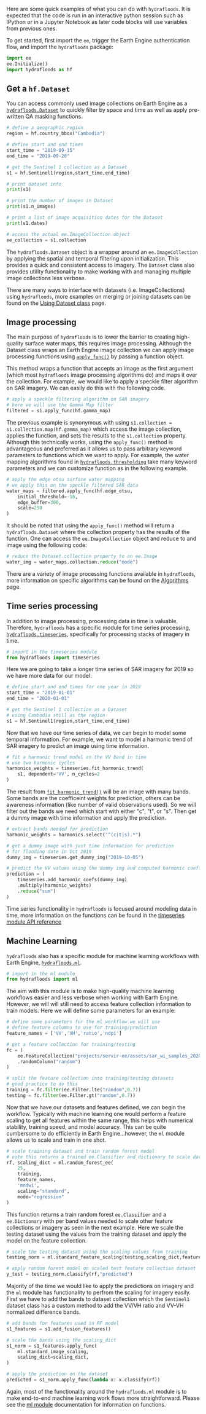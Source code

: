 Here are some quick examples of what you can do with `hydrafloods`. It is expected that the code is run in an interactive python session such as IPython or in a Jupyter Notebook as later code blocks will use variables from previous ones.

To get started, first import the `ee`, trigger the Earth Engine authentication flow, and import the `hydrafloods` package:

```python
import ee
ee.Initialize()
import hydrafloods as hf
```

## Get a `hf.Dataset`

You can access commonly used image collections on Earth Engine as a [`hydrafloods.Dataset`](/datasets/) to quickly filter by space and time as well as apply pre-written QA masking functions.

```python
# define a geographic region
region = hf.country_bbox("Cambodia")

# define start and end times
start_time = "2019-09-15"
end_time = "2019-09-20"

# get the Sentinel 1 collection as a Dataset
s1 = hf.Sentinel1(region,start_time,end_time)

# print dataset info
print(s1)

# print the number of images in Dataset
print(s1.n_images)

# print a list of image acquisition dates for the Dataset
print(s1.dates)

# access the actual ee.ImageCollection object
ee_collection = s1.collection
```

The `hydrafloods.Dataset` object is a wrapper around an `ee.ImageCollection` by applying the spatial and temporal filtering upon initialization.
This provides a quick and consistent access to imagery. The `Dataset` class also provides utility functionality to make working with and managing multiple image collections less verbose.

There are many ways to interface with datasets (i.e. ImageCollections) using `hydrafloods`, more examples on merging or joining datasets can be found on the [Using Dataset class](/using-datasets/) page.


## Image processing

The main purpose of `hydrafloods` is to lower the barrier to creating high-quality surface water maps, this requires image processing. Although the Dataset class wraps an Earth Engine image collection we can apply image processing functions using [`apply_func()`](/datasets/#hydrafloods.datasets.Dataset.apply_func) by passing a function object. 

This method wraps a function that accepts an image as the first argument (which most `hydrafloods` image processing algorithms do) and maps it over the collection. For example, we would like to apply a speckle filter algorithm on SAR imagery. We can easily do this with the following code.

```python
# apply a speckle filtering algorithm on SAR imagery
# here we will use the Gamma Map filter
filtered = s1.apply_func(hf.gamma_map)
```

The previous example is synonymous with using `s1.collection = s1.collection.map(hf.gamma_map)` which access the image collection, applies the function, and sets the results to the `s1.collection` property. Although this technically works, using the `apply_func()` method is advantageous and preferred as it allows us to pass arbitrary keyword parameters to functions which we want to apply. For example, the water mapping algorithms found in [`hydrafloods.thresholding`](/thresholding/) take many keyword parameters and we can customize function as in the following example.

```python
# apply the edge otsu surface water mapping 
# we apply this on the speckle filtered SAR data
water_maps = filtered.apply_func(hf.edge_otsu, 
    initial_threshold=-16,
    edge_buffer=300,
    scale=250
)
```

It should be noted that using the `apply_func()` method will return a `hydrafloods.Dataset` where the collection property has the results of the function. One can access the `ee.ImageCollection` object and reduce to and image using the following code:

```python
# reduce the Dataset.collection property to an ee.Image
water_img = water_maps.collection.reduce("mode")
```

There are a variety of image processing functions available in `hydrafloods`, more information on specific algorithms can be found on the [Algorithms](/algorithms/) page.


## Time series processing

In addition to image processing, processing data in time is valuable. Therefore, `hydrafloods` has a specific module for time series processing, [`hydrafloods.timeseries`](/timeseries/), specifically for processing stacks of imagery in time.

```python
# import in the timeseries module
from hydrafloods import timeseries
```

Here we are going to take a longer time series of SAR imagery for 2019 so we have more data for our model:

```python
# define start and end times for one year in 2019
start_time = "2019-01-01"
end_time = "2020-01-01"

# get the Sentinel 1 collection as a Dataset
# using Cambodia still as the region
s1 = hf.Sentinel1(region,start_time,end_time)
```

Now that we have our time series of data, we can begin to model some temporal information. For example, we want to model a harmonic trend of SAR imagery to predict an image using time information.

```python
# fit a harmonic trend model on the VV band in time
# use two harmonic cycles
harmonics_weights = timeseries.fit_harmonic_trend(
    s1, dependent='VV', n_cycles=2
)
```

The result from [`fit_harmonic_trend()`](/timeseries/#hydrafloods.timeseries.fit_harmonic_trend) will be an image with many bands. Some bands are the coefficeint weights for prediction, others can be awareness information (like number of valid observations used). So we will filter out the bands we need which start with either "c", "t", or "s". Then get a dummy image with time information and apply the prediction.

```python
# extract bands needed for prediction
harmonic_weights = harmonics.select("^(c|t|s).*")

# get a dummy image with just time information for prediction
# for flooding date in Oct 2019
dummy_img = timeseries.get_dummy_img("2019-10-05")

# predict the VV values using the dummy img and computed harmonic coeffients
prediction = (
    timeseries.add_harmonic_coefs(dummy_img)
    .multiply(harmonic_weights)
    .reduce("sum")
)
```

Time series functionality in `hydrafloods` is focused around modeling data in time, more information on the functions can be found in the [timeseries module API reference](/timeseries/)


## Machine Learning

`hydrafloods` also has a specific module for machine learning workflows with Earth Engine, [`hydrafloods.ml`](/ml/). 

```python
# import in the ml module
from hydrafloods import ml
```

The aim with this module is to make high-quality machine learning workflows easier and less verbose when working with Earth Engine. However, we will will still need to access feature collection information to train models. Here we will define some parameters for an example:

```python
# define some parameters for the ml workflow we will use
# define feature columns to use for training/prediction
feature_names = ['VV','VH','ratio','ndpi'] 

# get a feature collection for training/testing
fc = (
    ee.FeatureCollection("projects/servir-ee/assets/sar_wi_samples_20200825104400")
    .randomColumn("random") 
)

# split the feature collection into training/testing datasets
# good practice to do this
training = fc.filter(ee.Filter.lte("random",0.7)) 
testing = fc.filter(ee.Filter.gt("random",0.7))
```

Now that we have our datasets and features defined, we can begin the workflow. Typically with machine learning one would perform a feature scaling to get all features within the same range, this helps with numerical stability, training speed, and model accuracy. This can be quite cumbersome to do efficiently in Earth Engine...however, the `ml` module allows us to scale and train in one shot.

```python
# scale training dataset and train random forest model
# note this returns a trained ee.Classifier and dictionary to scale data later
rf, scaling_dict = ml.random_forest_ee(
    25,
    training,
    feature_names,
    'mndwi',
    scaling="standard",
    mode="regression"
)
```

This function returns a train random forest `ee.Classifier` and a `ee.Dictionary` with per band values needed to scale other feature collections or imagery as seen in the next example. Here we scale the testing dataset using the values from the training dataset and apply the model on the feature collection.

```python
# scale the testing dataset using the scaling values from training
testing_norm = ml.standard_feature_scaling(testing,scaling_dict,feature_names)

# apply random forest model on scaled test feature collection dataset
y_test = testing_norm.classify(rf,"predicted")
```

Majority of the time we would like to apply the predictions on imagery and the `ml` module has functionality to perfrom the scaling for imagery easily. First we have to add the bands to dataset collection which the `Sentinel1` dataset class has a custom method to add the VV/VH ratio and VV-VH normalized difference bands.

```python
# add bands for features used in RF model
s1_features = s1.add_fusion_features()

# scale the bands using the scaling_dict
s1_norm = s1_features.apply_func(
    ml.standard_image_scaling, 
    scaling_dict=scaling_dict,
)

# apply the prediction on the dataset
predicted = s1_norm.apply_func(lambda x: x.classify(rf))
```

Again, most of the functionality around the `hydrafloods.ml` module is to make end-to-end machine learning work flows more straightforward. Please see the [ml module](/ml/) documentation for information on functions.
